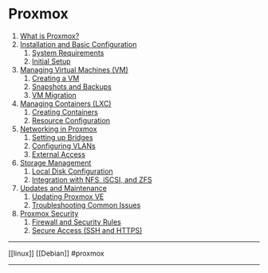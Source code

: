 # Proxmox
1. [What is Proxmox?](what_is_proxmox.md)
2. [Installation and Basic Configuration](installation_configuration_proxmox.md)
    1. [System Requirements](system_requirements_proxmox.md)
    2. [Initial Setup](initial_setup_proxmox.md)
3. [Managing Virtual Machines (VM)](managing_vm_proxmox.md)
    1. [Creating a VM](creating_vm.md)
    2. [Snapshots and Backups](snapshots_backups.md)
    3. [VM Migration](vm_migration.md)
4. [Managing Containers (LXC)](managing_lxc_proxmox.md)
    1. [Creating Containers](creating_lxc.md)
    2. [Resource Configuration](resource_configuration_lxc.md)
5. [Networking in Proxmox](networking_proxmox.md)
    1. [Setting up Bridges](bridges_proxmox.md)
    2. [Configuring VLANs](vlans_proxmox.md)
    3. [External Access](external_access_proxmox.md)
6. [Storage Management](storage_management_proxmox.md)
    1. [Local Disk Configuration](proxmox_local_disk_configuration.md)
    2. [Integration with NFS, iSCSI, and ZFS](integration_nfs_iscsi_zfs.md)
7. [Updates and Maintenance](updates_maintenance_proxmox.md)
    1. [Updating Proxmox VE](updating_proxmox.md)
    2. [Troubleshooting Common Issues](troubleshooting_proxmox.md)
8. [Proxmox Security](proxmox_security.md)
    1. [Firewall and Security Rules](firewall_security_rules.md)
    2. [Secure Access (SSH and HTTPS)](secure_access_proxmox.md)
- - - 
 [[linux]] [[Debian]] #proxmox
- - - 
